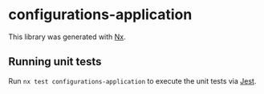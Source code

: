 # configurations-application

This library was generated with [Nx](https://nx.dev).

## Running unit tests

Run `nx test configurations-application` to execute the unit tests via [Jest](https://jestjs.io).

